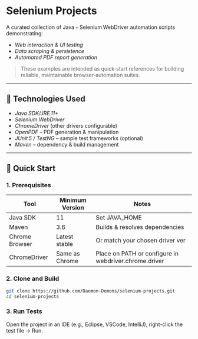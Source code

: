 # Selenium Projects

A curated collection of Java + Selenium WebDriver automation scripts demonstrating:

- *Web interaction & UI testing*  
- *Data scraping & persistence*  
- *Automated PDF report generation*  

> These examples are intended as quick‑start references for building reliable, maintainable browser‑automation suites.

---

## 🔧 Technologies Used

- *Java SDK/JRE 11+*  
- *Selenium WebDriver*  
- *ChromeDriver* (other drivers configurable)  
- *OpenPDF* – PDF generation & manipulation  
- *JUnit 5 / TestNG* – sample test frameworks (optional)  
- *Maven* – dependency & build management  

---

## 🏁 Quick Start

### 1. Prerequisites

| Tool            | Minimum Version | Notes                           |
|-----------------|-----------------|---------------------------------|
| Java SDK        | 11              | Set JAVA_HOME                 |
| Maven           | 3.6             | Builds & resolves dependencies  |
| Chrome Browser  | Latest stable   | Or match your chosen driver ver |
| ChromeDriver    | Same as Chrome  | Place on PATH or configure in webdriver.chrome.driver |

### 2. Clone and Build

```bash
git clone https://github.com/Daemon-Demons/selenium-projects.git
cd selenium-projects
```

### 3. Run Tests

Open the project in an IDE (e.g., Eclipse, VSCode, IntelliJ), right-click the test file → Run.
